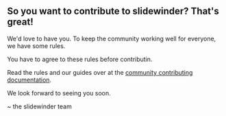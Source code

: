 ## So you want to contribute to slidewinder? That's great!

We'd love to have you. To keep the community working well for everyone, we have some rules.

You have to agree to these rules before contributin.

Read the rules and our guides over at the [community contributing documentation](http://slidewinder.io/docs).

We look forward to seeing you soon.

~ the slidewinder team
